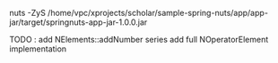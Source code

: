 

nuts -ZyS /home/vpc/xprojects/scholar/sample-spring-nuts/app/app-jar/target/springnuts-app-jar-1.0.0.jar


TODO :
add NElements::addNumber series
add full NOperatorElement implementation
